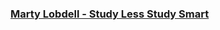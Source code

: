 

### [Marty Lobdell - Study Less Study Smart](https://www.youtube.com/watch?v=IlU-zDU6aQ0&list=TLPQMjEwODIwMjCKgrtyV3AEUg&index=6)
